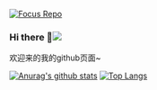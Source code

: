 [![Focus Repo](https://qiniucdn.404name.top/pic/mdvo58%20(1).jpg)](https://github.com/404name)
### Hi there 👋![]( https://visitor-badge.glitch.me/badge?page_id=404name)

欢迎来的我的github页面~

[![Anurag's github stats](https://github-readme-stats.vercel.app/api?username=404name&count_private=true&show_icons=true)](https://github.com/anuraghazra/github-readme-stats)
[![Top Langs](https://github-readme-stats.vercel.app/api/top-langs/?username=YJLAugus&hide=html,css)](https://github.com/404name)
<!--
**404name/404name** is a ✨ _special_ ✨ repository because its `README.md` (this file) appears on your GitHub profile.
:

- 🔭 I’m currently working on ...
- 🌱 I’m currently learning ...
- 👯 I’m looking to collaborate on ...
- 🤔 I’m looking for help with ...
- 💬 Ask me about ...
- 📫 How to reach me: ...
- 😄 Pronouns: ...
- ⚡ Fun fact: ...
-->




